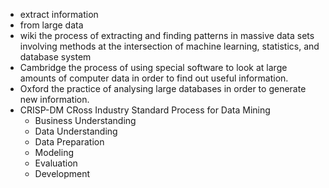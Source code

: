 - extract information
- from large data
- wiki
    the process of extracting and finding patterns in massive data sets involving methods at the intersection of machine learning, statistics, and database system
- Cambridge
    the process of using special software to look at large amounts of computer data in order to find out useful information.
- Oxford
    the practice of analysing large databases in order to generate new information.
- CRISP-DM CRoss Industry Standard Process for Data Mining
    - Business Understanding
    - Data Understanding
    - Data Preparation
    - Modeling
    - Evaluation
    - Development